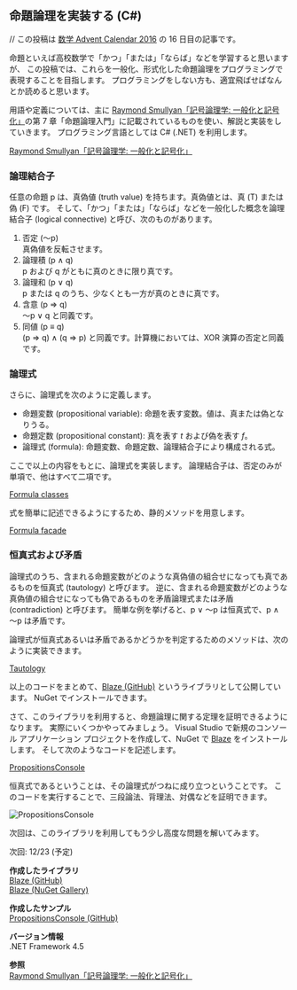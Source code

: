 ## 命題論理を実装する (C#)

// この投稿は [数学 Advent Calendar 2016](http://qiita.com/advent-calendar/2016/math) の 16 日目の記事です。

命題といえば高校数学で「かつ」「または」「ならば」などを学習すると思いますが、
この投稿では、これらを一般化、形式化した命題論理をプログラミングで表現することを目指します。
プログラミングをしない方も、適宜飛ばせばなんとか読めると思います。

用語や定義については、主に [Raymond Smullyan「記号論理学: 一般化と記号化」](https://www.amazon.co.jp/dp/4621085727)の第 7 章「命題論理入門」に記載されているものを使い、解説と実装をしていきます。
プログラミング言語としては C# (.NET) を利用します。

[Raymond Smullyan「記号論理学: 一般化と記号化」](https://www.amazon.co.jp/dp/4621085727)

### 論理結合子
任意の命題 p は、真偽値 (truth value) を持ちます。真偽値とは、真 (T) または偽 (F) です。
そして、「かつ」「または」「ならば」などを一般化した概念を論理結合子 (logical connective) と呼び、次のものがあります。

1. 否定 (～p)  
真偽値を反転させます。
1. 論理積 (p ∧ q)  
p および q がともに真のときに限り真です。
1. 論理和 (p ∨ q)  
p または q のうち、少なくとも一方が真のときに真です。
1. 含意 (p ⇒ q)  
～p ∨ q と同義です。
1. 同値 (p ≡ q)  
(p ⇒ q) ∧ (q ⇒ p) と同義です。計算機においては、XOR 演算の否定と同義です。

### 論理式
さらに、論理式を次のように定義します。

- 命題変数 (propositional variable): 命題を表す変数。値は、真または偽となりうる。
- 命題定数 (propositional constant): 真を表す *t* および偽を表す *f*。
- 論理式 (formula): 命題変数、命題定数、論理結合子により構成される式。

ここで以上の内容をもとに、論理式を実装します。
論理結合子は、否定のみが単項で、他はすべて二項です。

[Formula classes](https://gist.github.com/sakapon/fa4a0bf84a702e6b066b093be055b201)

式を簡単に記述できるようにするため、静的メソッドを用意します。

[Formula facade](https://gist.github.com/sakapon/f32b48c1aea3357ae3d37460552043da)

### 恒真式および矛盾
論理式のうち、含まれる命題変数がどのような真偽値の組合せになっても真であるものを恒真式 (tautology) と呼びます。
逆に、含まれる命題変数がどのような真偽値の組合せになっても偽であるものを矛盾論理式または矛盾 (contradiction) と呼びます。
簡単な例を挙げると、p ∨ ～p は恒真式で、p ∧ ～p は矛盾です。

論理式が恒真式あるいは矛盾であるかどうかを判定するためのメソッドは、次のように実装できます。

[Tautology](https://gist.github.com/sakapon/769cbcfa1fbb4bf89dc6432e8ac57699)

以上のコードをまとめて、[Blaze (GitHub)](https://github.com/sakapon/Blaze) というライブラリとして公開しています。
NuGet でインストールできます。

さて、このライブラリを利用すると、命題論理に関する定理を証明できるようになります。
実際にいくつかやってみましょう。
Visual Studio で新規のコンソール アプリケーション プロジェクトを作成して、NuGet で [Blaze](https://www.nuget.org/packages/Blaze/) をインストールします。
そして次のようなコードを記述します。

[PropositionsConsole](https://gist.github.com/sakapon/7d1a9b3ec24c442e2b161dfb6da3d1ad)

恒真式であるということは、その論理式がつねに成り立つということです。
このコードを実行することで、三段論法、背理法、対偶などを証明できます。

![PropositionsConsole](https://github.com/sakapon/Samples-2016/raw/master/Images/MathSample/PropositionsConsole.png)

次回は、このライブラリを利用してもう少し高度な問題を解いてみます。

次回: 12/23 (予定)

**作成したライブラリ**  
[Blaze (GitHub)](https://github.com/sakapon/Blaze)  
[Blaze (NuGet Gallery)](https://www.nuget.org/packages/Blaze/)

**作成したサンプル**  
[PropositionsConsole (GitHub)](https://github.com/sakapon/Samples-2016/tree/master/MathSample/PropositionsConsole)

**バージョン情報**  
.NET Framework 4.5

**参照**  
[Raymond Smullyan「記号論理学: 一般化と記号化」](https://www.amazon.co.jp/dp/4621085727)
